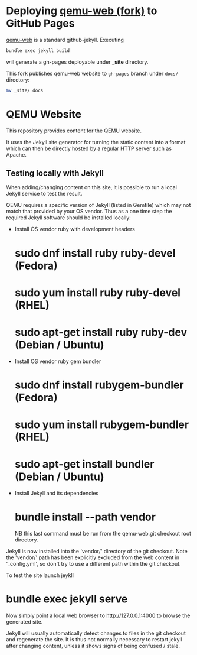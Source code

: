 Deploying [qemu-web (fork)](https://github.com/QubitPi/qemu-web) to GitHub Pages
====================================================================================================

[qemu-web](https://github.com/QubitPi/qemu-web) is a standard github-jekyll. Executing

```bash
bundle exec jekyll build
```

will generate a gh-pages deployable under **_site** directory.

This fork publishes qemu-web website to `gh-pages` branch under `docs/` directory:

```bash
mv _site/ docs
```

QEMU Website
============

This repository provides content for the QEMU website.

It uses the Jekyll site generator for turning the static content into
a format which can then be directly hosted by a regular HTTP server
such as Apache.


Testing locally with Jekyll
---------------------------

When adding/changing content on this site, it is possible to run a
local Jekyll service to test the result.

QEMU requires a specific version of Jekyll (listed in Gemfile) which may
not match that provided by your OS vendor. Thus as a one time step the
required Jekyll software should be installed locally:

* Install OS vendor ruby with development headers

   # sudo dnf install ruby ruby-devel   (Fedora)
   # sudo yum install ruby ruby-devel   (RHEL)
   # sudo apt-get install ruby ruby-dev (Debian / Ubuntu)

* Install OS vendor ruby gem bundler

   # sudo dnf install rubygem-bundler  (Fedora)
   # sudo yum install rubygem-bundler  (RHEL)
   # sudo apt-get install bundler      (Debian / Ubuntu)

* Install Jekyll and its dependencies

   # bundle install --path vendor

  NB this last command must be run from the qemu-web.git checkout
  root directory.

Jekyll is now installed into the 'vendor/' directory of the git checkout.
Note the 'vendor/' path has been explicitly excluded from the web content
in '_config.yml', so don't try to use a different path within the git
checkout.

To test the site launch jeykll

  # bundle exec jekyll serve

Now simply point a local web browser to http://127.0.0.1:4000 to browse
the generated site.

Jekyll will usually automatically detect changes to files in the git
checkout and regenerate the site. It is thus not normally necessary
to restart jekyll after changing content, unless it shows signs of being
confused / stale.
